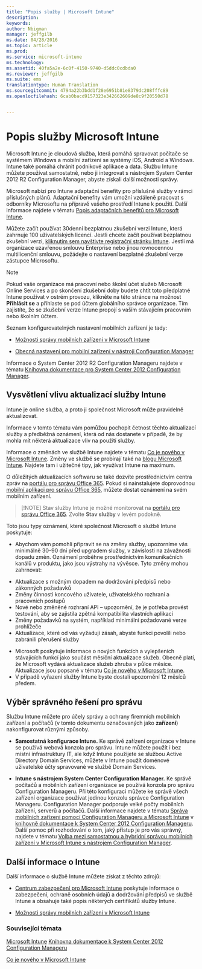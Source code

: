 ```yaml
---
title: "Popis služby | Microsoft Intune"
description: 
keywords: 
author: Nbigman
manager: jeffgilb
ms.date: 04/28/2016
ms.topic: article
ms.prod: 
ms.service: microsoft-intune
ms.technology: 
ms.assetid: 40fa5a2e-6c0f-4150-9740-d5ddc0cdbda0
ms.reviewer: jeffgilb
ms.suite: ems
translationtype: Human Translation
ms.sourcegitcommit: 4794a22b3bdd1f28e6951b81e8379dc208fffc89
ms.openlocfilehash: 6cab0bacd9157323e342662609de8c9f20550d78


---
```


# Popis služby Microsoft Intune

Microsoft Intune je cloudová služba, která pomáhá spravovat počítače se systémem Windows a mobilní zařízení se systémy iOS, Android a Windows. Intune také pomáhá chránit podnikové aplikace a data. Službu Intune můžete používat samostatně, nebo ji integrovat s nástrojem System Center 2012 R2 Configuration Manager, abyste získali další možnosti správy.

Microsoft nabízí pro Intune adaptační benefity pro příslušné služby v rámci příslušných plánů. Adaptační benefity vám umožní vzdáleně pracovat s odborníky Microsoftu na přípravě vašeho prostředí Intune k použití. Další informace najdete v tématu [Popis adaptačních benefitů pro Microsoft Intune](http://go.microsoft.com/fwlink/?LinkId=619281).

Můžete začít používat 30denní bezplatnou zkušební verzi Intune, která zahrnuje 100 uživatelských licencí. Jestli chcete začít používat bezplatnou zkušební verzi, [kliknutím sem navštivte registrační stránku Intune](http://www.microsoft.com/en-us/server-cloud/products/microsoft-intune/). Jestli má organizace uzavřenou smlouvu Enterprise nebo jinou rovnocennou multilicenční smlouvu, požádejte o nastavení bezplatné zkušební verze zástupce Microsoftu.

> [!NOTE]
> Pokud vaše organizace má pracovní nebo školní účet služeb Microsoft Online Services a po skončení zkušební doby budete chtít toto předplatné Intune používat v ostrém provozu, klikněte na této stránce na možnost **Přihlásit se** a přihlaste se pod účtem globálního správce organizace. Tím zajistíte, že se zkušební verze Intune propojí s vaším stávajícím pracovním nebo školním účtem.

Seznam konfigurovatelných nastavení mobilních zařízení je tady:

-   [Možnosti správy mobilních zařízení v Microsoft Intune](/intune/get-started/mobile-device-management-capabilities-in-microsoft-intune)

-   [Obecná nastavení pro mobilní zařízení v nástroji Configuration Manager](https://technet.microsoft.com/en-us/library/dn376523.aspx)

Informace o System Center 2012 R2 Configuration Manageru najdete v tématu [Knihovna dokumentace pro System Center 2012 Configuration Manager](https://technet.microsoft.com/library/gg682041.aspx).

## Vysvětlení vlivu aktualizací služby Intune
Intune je online služba, a proto ji společnost Microsoft může pravidelně aktualizovat.

Informace v tomto tématu vám pomůžou pochopit četnost těchto aktualizací služby a předběžná oznámení, která od nás dostanete v případě, že by mohla mít některá aktualizace vliv na použití služby.

Informace o změnách ve službě Intune najdete v tématu [Co je nového v Microsoft Intune](/intune/deploy-use/Whats-new-in-microsoft-intune.md). Změny ve službě se probírají také na [blogu Microsoft Intune](http://blogs.technet.com/b/microsoftintune/). Najdete tam i užitečné tipy, jak využívat Intune na maximum.

O důležitých aktualizacích softwaru se také dozvíte prostřednictvím centra zpráv na [portálu pro správu Office 365](https://portal.office.com/Admin/Default.aspx). Pokud si nainstalujete doprovodnou [mobilní aplikaci pro správu Office 365](https://support.office.com/en-us/article/Office-365-Admin-Mobile-App-e16f6421-2a1a-4142-bf9d-9846600a060a), můžete dostat oznámení na svém mobilním zařízení.

> [!NOTE] Stav služby Intune je možné monitorovat na [portálu pro správu Office 365](https://portal.office.com/Admin/Default.aspx). Zvolte **Stav služby** v levém podokně.  

Toto jsou typy oznámení, které společnost Microsoft o službě Intune poskytuje:
-   Abychom vám pomohli připravit se na změny služby, upozorníme vás minimálně 30–90 dní před upgradem služby, v závislosti na závažnosti dopadu změn. Oznámení proběhne prostřednictvím komunikačních kanálů v produktu, jako jsou výstrahy na vývěsce. Tyto změny mohou zahrnovat:
* Aktualizace s možným dopadem na dodržování předpisů nebo zákonných požadavků
* Změny činnosti koncového uživatele, uživatelského rozhraní a pracovních postupů
* Nové nebo změněné rozhraní API – upozornění, že je potřeba provést testování, aby se zajistila zpětná kompatibilita vlastních aplikací
* Změny požadavků na systém, například minimální požadované verze prohlížeče
* Aktualizace, které od vás vyžadují zásah, abyste funkci povolili nebo zabránili přerušení služby
-   Microsoft poskytuje informace o nových funkcích a vylepšeních stávajících funkcí jako součást měsíční aktualizace služeb. Obecně platí, že Microsoft vydává aktualizace služeb zhruba v půlce měsíce. Aktualizace jsou popsané v tématu [Co je nového v Microsoft Intune](/intune/deploy-use/whats-new-in-microsoft-intune).
-   V případě vyřazení služby Intune byste dostali upozornění 12 měsíců předem.

## Výběr správného řešení pro správu
Službu Intune můžete pro účely správy a ochrany firemních mobilních zařízení a počítačů (v tomto dokumentu označovaných jako **zařízení**) nakonfigurovat různými způsoby.

-   **Samostatná konfigurace Intune.** Ke správě zařízení organizace v Intune se používá webová konzola pro správu. Intune můžete použít i bez místní infrastruktury IT, ale když Intune použijete se službou Active Directory Domain Services, můžete v Intune použít doménové uživatelské účty spravované ve službě Domain Services.

-   **Intune s nástrojem System Center Configuration Manager.** Ke správě počítačů a mobilních zařízení organizace se používá konzola pro správu Configuration Manageru. Při této konfiguraci můžete ke správě všech zařízení organizace používat jedinou konzolu správce Configuration Manageru. Configuration Manager podporuje velké počty mobilních zařízení, serverů a počítačů. Další informace najdete v tématu [Správa mobilních zařízení pomocí Configuration Manageru a Microsoft Intune](http://go.microsoft.com/fwlink/?LinkID=271118) v [knihovně dokumentace k System Center 2012 Configuration Manageru](https://technet.microsoft.com/library/gg682041.aspx).  Další pomoc při rozhodování o tom, jaký přístup je pro vás správný, najdete v tématu [Volba mezi samostatnou a hybridní správou mobilních zařízení v Microsoft Intune s nástrojem Configuration Manager](https://technet.microsoft.com/en-us/library/mt706478.aspx).


## Další informace o Intune
Další informace o službě Intune můžete získat z těchto zdrojů:

-   [Centrum zabezpečení pro Microsoft Intune](http://www.microsoft.com/en-us/server-cloud/products/intune-trust-center/) poskytuje informace o zabezpečení, ochraně osobních údajů a dodržování předpisů ve službě Intune a obsahuje také popis některých certifikátů služby Intune.

-   [Možnosti správy mobilních zařízení v Microsoft Intune](/intune/understand-explore/mobile-device-management-capabilities-in-microsoft-intune)

### Související témata
[Microsoft Intune](https://docs.microsoft.com/intune/)
[Knihovna dokumentace k System Center 2012 Configuration Manageru](https://technet.microsoft.com/library/gg682041.aspx)

[Co je nového v Microsoft Intune](/intune/deploy-use/whats-new-in-microsoft-intune)



<!--HONumber=Jun16_HO5-->


